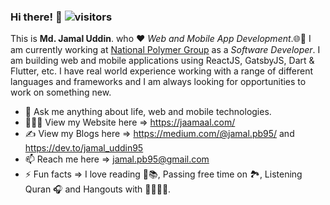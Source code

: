### Hi there! 👋 ![visitors](https://visitor-badge.laobi.icu/badge?page_id=jamal-pb95)

This is <b>Md. Jamal Uddin</b>. who :heart: *Web and Mobile App Development*.🌐📲 I am currently working at <a href="" target="_blank">National Polymer Group</a> as a *Software Developer*. I am building web and mobile applications using ReactJS, GatsbyJS, Dart & Flutter, etc. I have real world experience working with a range of different languages and frameworks and I am always looking for opportunities to work on something new.

- 💬 Ask me anything about life, web and mobile technologies.
- 👨🏻‍💻 View my Website here => https://jaamaal.com/ 
- ✍ View my Blogs here => https://medium.com/@jamal.pb95/ and https://dev.to/jamal_uddin95
- 📫 Reach me here => jamal.pb95@gmail.com 
- ⚡ Fun facts => I love reading 📖📚, Passing free time on 🏞, Listening Quran 🎧 and Hangouts with 👨‍👩‍👧‍👦. 
